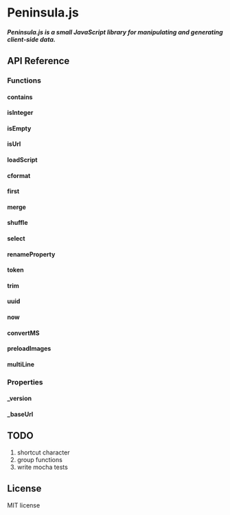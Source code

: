 # Peninsula.js

##### Peninsula.js is a small JavaScript library for manipulating and generating client-side data.

## API Reference

### Functions

#### contains

#### isInteger

#### isEmpty

#### isUrl

#### loadScript

#### cformat

#### first

#### merge

#### shuffle

#### select

#### renameProperty

#### token

#### trim

#### uuid

#### now

#### convertMS

#### preloadImages

#### multiLine

### Properties

#### _version

#### _baseUrl

## TODO

1. shortcut character
3. group functions
5. write mocha tests

## License

MIT license
